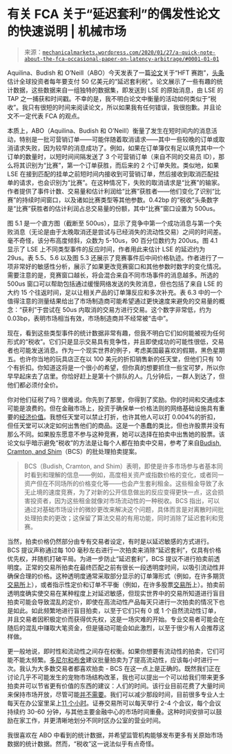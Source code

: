 <!--yml

类别：未分类

日期：2024-05-18 06:37:48

-->

# 有关 FCA 关于“延迟套利”的偶发性论文的快速说明 | 机械市场

> 来源：[`mechanicalmarkets.wordpress.com/2020/01/27/a-quick-note-about-the-fca-occasional-paper-on-latency-arbitrage/#0001-01-01`](https://mechanicalmarkets.wordpress.com/2020/01/27/a-quick-note-about-the-fca-occasional-paper-on-latency-arbitrage/#0001-01-01)

Aquilina、Budish 和 O’Neill（ABO）今天发表了一篇[论文](https://www.fca.org.uk/publications/occasional-papers/occasional-paper-no-50-quantifying-high-frequency-trading-arms-race-new-methodology)关于“HFT 赛跑”，[头条](https://www.wsj.com/articles/ultrafast-trading-costs-stock-investors-nearly-5-billion-a-year-study-says-11580126036)估计全球投资者每年要支付 50 亿美元的“延迟套利税”。论文展示了一些有趣的统计数据，这些数据来自一组独特的数据集，即发送到 LSE 的原始消息，由 LSE 的 TAP 之一捕获和时间戳。不幸的是，我不明白论文中衡量的活动如何类似于“税收”。我只有很短的时间来阅读论文，所以如果我有任何错误，我很抱歉。并且论文不一定代表 FCA 的观点。

本质上，ABO（Aquilina、Budish 和 O’Neill）衡量了发生在短时间内的消息活动，特别是一批可营销订单——可能伴随着取消请求——其中一些较晚的订单或取消请求失败，因为较早的消息成功了。例如，如果在订单簿仅有足以填充其中一个订单的数量时，以短时间间隔发送了 3 个可营销订单（来自不同的交易员 ID），那么将其识别为“比赛”，第一个订单获胜，而后来的 2 个订单失败。类似地，如果 LSE 在接到匹配的挂单之前短时间内接收到可营销订单，然后接收到取消匹配挂单的请求，也会识别为“比赛”。在这种情况下，失败的取消请求是“比赛”的输家。作者提供了事件计数、交易量和估计利润给“比赛”获胜者——他们变化了识别“比赛”的持续时间窗口，以及诸如比赛类型等其他参数。0.42bp 的“税收”头条数字是“比赛”获胜者的估计利润占总交易量的份额，其中“比赛”窗口设置为 500us。

图 5.1 是一个直方图（截断至 500us），显示了竞争中第一个成功消息与第一个失败消息（无论是由于太晚取消还是尝试与已经消失的流动性交易）之间的时间差。毫不奇怪，该分布高度倾斜，众数为 5-10us，90 百分位数约为 200us。图 4.1 显示了 LSE 上不同类型事件的反应时间，作者用此来估计 LSE 的延迟约为 29us。表 5.5、5.6 以及图 5.3 还展示了竞赛事件后中间价格轨迹。作者进行了一项非常好的敏感性分析，展示了如果更改竞赛窗口和其他参数时数字的变化情况。需要注意的是，竞赛窗口越长，将会混合来自不同市场事件的消息越多。所选的 500us 窗口可以帮助包括通过缓慢网络发送的失败消息，但也包括了来自 LSE 的大约 15 个往返时间，足以让相关产品的订单簿反应和多次补充。表 6.3 中的一个值得注意的测量结果给出了市场制造商可能希望通过更快速度来避免的交易量的概念：“获利”于尝试在 50us 内取消的交易方进行交易。这个数字非常低，约为 0.03bp，表明市场相当有效，市场制造商并不经常被“击中”。

现在，看到这些类型事件的统计数据非常有趣，但我不明白它们如何能被视为任何形式的“税收”。它们只是显示交易具有竞争性，并且即使成功的可能性很低，交易者也可能发送消息。作为一个现实世界的例子，考虑美国最喜欢的假期，黑色星期五。也许你当地的玩具店正在以 100 美元的折扣销售新的任天堂，但他们只有 10 个有折扣。你知道这将是一个很小的希望，但你真的想要抓住一些宝可梦，所以你早早起床去了店里。你恰好赶上是第十个排队的人。几分钟后，一群人到达了，但他们都必须付全价。

你对他们征税了吗？很难说。你先到了那里，你得到了奖励。你的时间和交通成本可能是浪费的。但在金融市场上，投资于确保单一价格法则的网络基础设施具有重要的[经济价值](https://mechanicalmarkets.wordpress.com/2016/10/04/high-speed-trading-networks-and-societal-value/)。我想任天堂可以禁止打折，也许其他人可以打 0.004%的折扣，但任天堂可以决定如何出售他们的商品。这是一个愚蠢的类比，但也许股票并没有那么不同。如果股东愿意不参与这种竞赛，她可以选择在拍卖中出售她的股票。该论文似乎暗示避免“税收”的方法是让每个人都在拍卖中交易，参考了来自[Budish, Cramton, and Shim](https://faculty.chicagobooth.edu/eric.budish/research/HFT-FrequentBatchAuctions.pdf)（BCS）的批处理拍卖提案。

> BCS（Budish, Cramton, and Shim）表明，即使是许多市场参与者基本同时看到和理解的信息——例如，高度相关资产或指数价格的变化，或者同一资产但在不同场所的价格变化等——也会产生套利租金。这些租金导致了永无止境的速度竞赛，为了对新的公开信息做出的反应变得更快一点，这会损害投资者，因为这些租金就像对市场流动性的一种税收。BCS 指出，可以通过对基础市场设计的微妙更改来解决这个问题，具体而言是对离散时间批处理拍卖的更改；这保留了算法交易的有用功能，同时消除了延迟套利和竞赛。

当然，拍卖价格仍然部分由专有交易者设定，有时是以延迟敏感的方式进行。BCS 提议声称通过每 100 毫秒左右进行一次拍卖来消除“延迟套利”，仅具有价格优先权，并随机打破平局。为进一步防止“延迟套利”，BCS 提议不进行拍卖前透明度。正常的交易所拍卖在最终匹配之前有很长一段透明度时间，以吸引流动性并确保合理的价格。这种透明度通常采取部分显示的订单簿形式（例如，在许多期货[交易所](https://www.cmegroup.com/confluence/display/EPICSANDBOX/Indicative+Opening+Price+and+Quantity)上），或者指示性定价和订单不平衡（例如，在许多股票[交易所](https://www.nasdaqtrader.com/Trader.aspx?id=OpenClose)上）。拍卖前透明度确实使交易在某种程度上对延迟敏感，但现实世界中的交易所知道进行盲目拍卖可能会导致混乱的定价，即使在高流动性产品每天只进行一次拍卖的情况下也是如此。如此频繁地进行盲目拍卖，以至于它们只有 0 或 1 个自然流动性订单，并且交易者因积极定价而获得优先权，这是一场灾难的开始。专业交易者可能会在随后的混乱中赚取大笔资金，但是骚动可能会如此激烈，以至于很少有人会推荐这样做。

更一般地说，即时性和流动性之间存在权衡。如果你想要有流动性的拍卖，它们可能不能太频繁。[多尼尔和布舍](https://arxiv.org/abs/1506.03758)建议批量拍卖为了提高流动性，应该每小时进行一次。我认为大多数交易者都喜欢拍卖 - BCS 在这一点上是正确的。既然我们正在讨论几乎不可能发生的宠物市场结构改革，我也可以提出一个可以给我们带来更多拍卖并可以节省更有价值的东西的建议：人们的时间。该行业目前花费了大量时间来保持市场开放，尽管可能[并不需要](https://www.wsj.com/articles/at-closing-time-the-stock-market-heats-up-like-a-bar-at-last-call-1521038300)。我们可以减少那段时间，目前很多专业人士每天在办公室里呆上[11 个小时](https://www.reuters.com/article/us-europe-stocks-exchange-analysis/a-90-minute-cut-shorter-trading-day-comes-with-costs-idUSKBN1XH2M0)。证券交易所可以每天举行 2-4 个会议，每个会议持续约 30-60 分钟，与其他主要金融中心的市场时间重叠。这种时间安排可以鼓励在家工作，并更清晰地划分不同时区办公室的营业时间。

我很喜欢在 ABO 中看到的统计数据，并希望监管机构能够发布更多有关原始市场数据的统计数据。然而，“税收”这一说法似乎有点奇怪。
